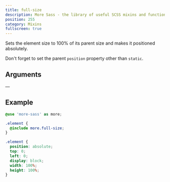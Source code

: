 ```yaml
---
title: full-size
description: More Sass - the library of useful SCSS mixins and functions.
position: 255
category: Mixins
fullscreen: true
---
```


Sets the element size to 100% of its parent size and makes it positioned absolutely.

<alert type="warning">Don't forget to set the parent `position` property other than `static`.</alert>

## Arguments

—

## Example

<code-group>
  
  <code-block label="SCSS" active>
  
  ```scss
  @use 'more-sass' as more;
  
  .element {
  	@include more.full-size;
  }
  ```
  
  </code-block>
  
  <code-block label="Output">
  
  ```css
  .element {
  	position: absolute;
  	top: 0;
  	left: 0;
  	display: block;
  	width: 100%;
  	height: 100%;
  }
  ```
  
  </code-block>
  
</code-group>
